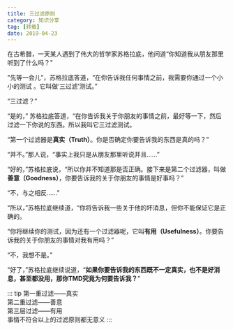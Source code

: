 ```yaml
---
title: 三过滤原则
category: 知识分享
tag: [转载]
date: 2019-04-23
---
```


在古希腊，一天某人遇到了伟大的哲学家苏格拉底，他问道“你知道我从朋友那里听到了什么吗？"

"先等一会儿”，苏格拉底答道，“在你告诉我任何事情之前，我需要你通过一个小小的测试 。它叫做‘三过滤’测试。”

“三过滤？”

“是的，” 苏格拉底答道，“在你告诉我关于你朋友的事情之前，最好等一下，然后过滤一下你说的东西。所以我叫它三过滤测试。

“第一个过滤器是**真实（Truth）**。你是否确定你要告诉我的东西是真的吗？”

“并不。”那人说，“事实上我只是从朋友那里听说并且……”

“好的，”苏格拉底说，“所以你并不知道那是否正确。接下来是第二个过滤器，叫做**善意（Goodness）**，你要告诉我的关于你朋友的事情是好事吗？”

“不，与之相反……”

“所以，”苏格拉底继续道，“你将告诉我一些关于他的坏消息，但你不能保证它是正确的。

“你将继续你的测试，因为还有一个过滤器呢，它叫**有用（Usefulness）**。你要告诉我的关于你朋友的事情对我有用吗？”

“不，我想不是。”

“好了，”苏格拉底继续说道，“**如果你要告诉我的东西既不一定真实，也不是好消息，甚至都没用，那你TMD究竟为何要告诉我？**”

::: tip
第一重过滤——真实  
第二重过滤——善意  
第三层过滤——有用  
事情不符合以上的过滤原则都无意义
:::
